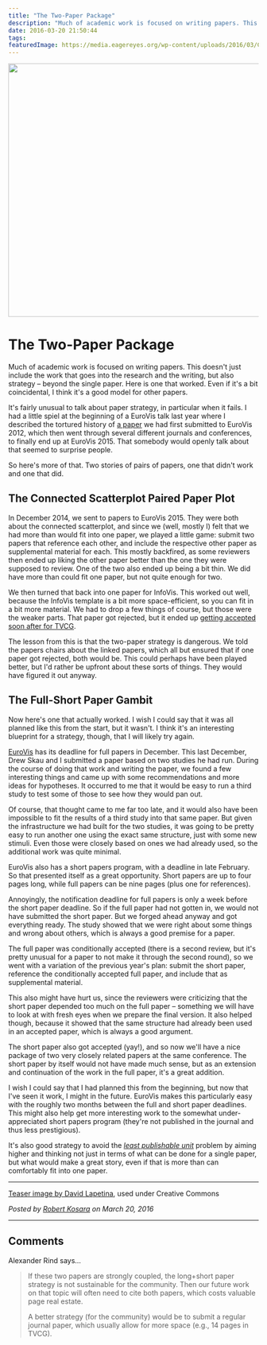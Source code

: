```yaml
---
title: "The Two-Paper Package"
description: "Much of academic work is focused on writing papers. This doesn't just include the work that goes into the research and the writing, but also strategy – beyond the single paper. Here is one that worked. Even if it's a bit coincidental, I think it's a good model for other papers."
date: 2016-03-20 21:50:44
tags: 
featuredImage: https://media.eagereyes.org/wp-content/uploads/2016/03/Chess-king.jpg
---
```


<p align="center"><img src="https://media.eagereyes.org/wp-content/uploads/2016/03/Chess-king.jpg" width="825" height="510" /></p>

# The Two-Paper Package

Much of academic work is focused on writing papers. This doesn't just include the work that goes into the research and the writing, but also strategy – beyond the single paper. Here is one that worked. Even if it's a bit coincidental, I think it's a good model for other papers.

It's fairly unusual to talk about paper strategy, in particular when it fails. I had a little spiel at the beginning of a EuroVis talk last year where I described the tortured history of <a href="/publications/Dasgupta-EuroVis-2015.html">a paper</a> we had first submitted to EuroVis 2012, which then went through several different journals and conferences, to finally end up at EuroVis 2015. That somebody would openly talk about that seemed to surprise people.

So here's more of that. Two stories of pairs of papers, one that didn't work and one that did.

## The Connected Scatterplot Paired Paper Plot

In December 2014, we sent to papers to EuroVis 2015. They were both about the connected scatterplot, and since we (well, mostly I) felt that we had more than would fit into one paper, we played a little game: submit two papers that reference each other, and include the respective other paper as supplemental material for each. This mostly backfired, as some reviewers then ended up liking the other paper better than the one they were supposed to review. One of the two also ended up being a bit thin. We did have more than could fit one paper, but not quite enough for two.

We then turned that back into one paper for InfoVis. This worked out well, because the InfoVis template is a bit more space-efficient, so you can fit in a bit more material. We had to drop a few things of course, but those were the weaker parts. That paper got rejected, but it ended up <a href="/papers/the-connected-scatterplot-for-presenting-paired-time-series">getting accepted soon after for TVCG</a>.

The lesson from this is that the two-paper strategy is dangerous. We told the papers chairs about the linked papers, which all but ensured that if one paper got rejected, both would be. This could perhaps have been played better, but I'd rather be upfront about these sorts of things. They would have figured it out anyway.

## The Full-Short Paper Gambit

Now here's one that actually worked. I wish I could say that it was all planned like this from the start, but it wasn't. I think it's an interesting blueprint for a strategy, though, that I will likely try again.

<a href="http://eurovis.org">EuroVis</a> has its deadline for full papers in December. This last December, Drew Skau and I submitted a paper based on two studies he had run. During the course of doing that work and writing the paper, we found a few interesting things and came up with some recommendations and more ideas for hypotheses. It occurred to me that it would be easy to run a third study to test some of those to see how they would pan out.

Of course, that thought came to me far too late, and it would also have been impossible to fit the results of a third study into that same paper. But given the infrastructure we had built for the two studies, it was going to be pretty easy to run another one using the exact same structure, just with some new stimuli. Even those were closely based on ones we had already used, so the additional work was quite minimal.

EuroVis also has a short papers program, with a deadline in late February. So that presented itself as a great opportunity. Short papers are up to four pages long, while full papers can be nine pages (plus one for references).

Annoyingly, the notification deadline for full papers is only a week before the short paper deadline. So if the full paper had not gotten in, we would not have submitted the short paper. But we forged ahead anyway and got everything ready. The study showed that we were right about some things and wrong about others, which is always a good premise for a paper.

The full paper was conditionally accepted (there is a second review, but it's pretty unusual for a paper to not make it through the second round), so we went with a variation of the previous year's plan: submit the short paper, reference the conditionally accepted full paper, and include that as supplemental material.

This also might have hurt us, since the reviewers were criticizing that the short paper depended too much on the full paper – something we will have to look at with fresh eyes when we prepare the final version. It also helped though, because it showed that the same structure had already been used in an accepted paper, which is always a good argument.

The short paper also got accepted (yay!), and so now we'll have a nice package of two very closely related papers at the same conference. The short paper by itself would not have made much sense, but as an extension and continuation of the work in the full paper, it's a great addition.

I wish I could say that I had planned this from the beginning, but now that I've seen it work, I might in the future. EuroVis makes this particularly easy with the roughly two months between the full and short paper deadlines. This might also help get more interesting work to the somewhat under-appreciated short papers program (they're not published in the journal and thus less prestigious).

It's also good strategy to avoid the <em><a href="https://en.wikipedia.org/wiki/Least_publishable_unit">least publishable unit</a></em> problem by aiming higher and thinking not just in terms of what can be done for a single paper, but what would make a great story, even if that is more than can comfortably fit into one paper.

<hr>

<a href="https://commons.wikimedia.org/wiki/File:Chess-king.JPG">Teaser image by David Lapetina</a>, used under Creative Commons


_Posted by <a href="/about">Robert Kosara</a> on March 20, 2016_


<aside class="comments">

---
## Comments

Alexander Rind says…
>	If these two papers are strongly coupled, the long+short paper strategy is not sustainable for the community. Then our future work on that topic will often need to cite both papers, which costs valuable page real estate. 
>	
>	A better strategy (for the community) would be to submit a regular journal paper, which usually allow for more space (e.g., 14 pages in TVCG).

</aside>

